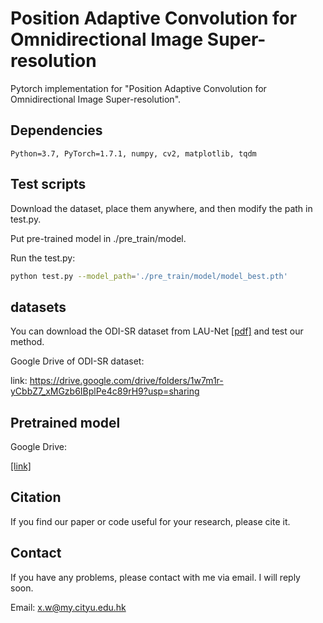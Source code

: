 # Position Adaptive Convolution for Omnidirectional Image Super-resolution

Pytorch implementation for "Position Adaptive Convolution for Omnidirectional Image Super-resolution".


## Dependencies
```
Python=3.7, PyTorch=1.7.1, numpy, cv2, matplotlib, tqdm
```

## Test scripts
Download the dataset, place them anywhere, and then modify the path in test.py.

Put pre-trained model in ./pre_train/model.

Run the test.py:
```bash
python test.py --model_path='./pre_train/model/model_best.pth'
```


## datasets 
You can download the ODI-SR dataset from LAU-Net [[pdf]](https://openaccess.thecvf.com/content/CVPR2021/html/Deng_LAU-Net_Latitude_Adaptive_Upscaling_Network_for_Omnidirectional_Image_Super-Resolution_CVPR_2021_paper.html) and test our method.

Google Drive of ODI-SR dataset:

link: https://drive.google.com/drive/folders/1w7m1r-yCbbZ7_xMGzb6IBplPe4c89rH9?usp=sharing

## Pretrained model

Google Drive:

[[link]](https://drive.google.com/file/d/1pqq185zlP8-wxrM5rh8U5estT4q4-Bw8/view?usp=sharing)

## Citation
If you find our paper or code useful for your research, please cite it.

## Contact

If you have any problems, please contact with me via email. I will reply soon.

Email: x.w@my.cityu.edu.hk
